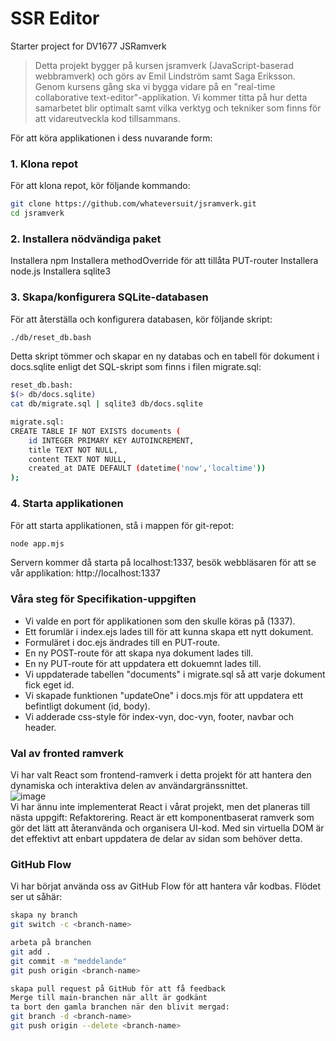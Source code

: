 # SSR Editor

Starter project for DV1677 JSRamverk

> Detta projekt bygger på kursen jsramverk (JavaScript-baserad webbramverk) och görs av Emil Lindström samt Saga Eriksson. Genom kursens gång ska vi bygga vidare på en "real-time collaborative text-editor"-applikation. Vi kommer titta på hur detta samarbetet blir optimalt samt vilka verktyg och tekniker som finns för att vidareutveckla kod tillsammans.

För att köra applikationen i dess nuvarande form:

### 1. Klona repot
För att klona repot, kör följande kommando:
```bash
git clone https://github.com/whateversuit/jsramverk.git
cd jsramverk
```

### 2. Installera nödvändiga paket
Installera npm
Installera methodOverride för att tillåta PUT-router
Installera node.js
Installera sqlite3

### 3. Skapa/konfigurera SQLite-databasen
För att återställa och konfigurera databasen, kör följande skript:
```bash
./db/reset_db.bash
```
Detta skript tömmer och skapar en ny databas och en tabell för dokument i docs.sqlite enligt det SQL-skript som finns i filen migrate.sql:
```bash
reset_db.bash:
$(> db/docs.sqlite)
cat db/migrate.sql | sqlite3 db/docs.sqlite

migrate.sql:
CREATE TABLE IF NOT EXISTS documents (
    id INTEGER PRIMARY KEY AUTOINCREMENT,
    title TEXT NOT NULL,
    content TEXT NOT NULL,
    created_at DATE DEFAULT (datetime('now','localtime'))
);
```

### 4. Starta applikationen
För att starta applikationen, stå i mappen för git-repot:
```bash
node app.mjs
```
Servern kommer då starta på localhost:1337, besök webbläsaren för att se vår applikation: http://localhost:1337


### Våra steg för Specifikation-uppgiften
* Vi valde en port för applikationen som den skulle köras på (1337).
* Ett forumlär i index.ejs lades till för att kunna skapa ett nytt dokument.
* Formuläret i doc.ejs ändrades till en PUT-route.
* En ny POST-route för att skapa nya dokument lades till.
* En ny PUT-route för att uppdatera ett dokuemnt lades till.
* Vi uppdaterade tabellen "documents" i migrate.sql så att varje dokument fick eget id.
* Vi skapade funktionen "updateOne" i docs.mjs för att uppdatera ett befintligt dokument (id, body).
* Vi adderade css-style för index-vyn, doc-vyn, footer, navbar och header.

### Val av fronted ramverk

Vi har valt React som frontend-ramverk i detta projekt för att hantera den dynamiska och interaktiva delen av användargränssnittet.
<br>
![image](https://github.com/user-attachments/assets/272a93bd-4e71-4827-b9cd-618fefdbe8bc)
<br>
Vi har ännu inte implementerat React i vårat projekt, men det planeras till nästa uppgift: Refaktorering.
React är ett komponentbaserat ramverk som gör det lätt att återanvända och organisera UI-kod. Med sin virtuella DOM är det effektivt att enbart uppdatera de delar av sidan som behöver detta.

### GitHub Flow
Vi har börjat använda oss av GitHub Flow för att hantera vår kodbas. Flödet ser ut såhär:
```bash
skapa ny branch
git switch -c <branch-name>

arbeta på branchen
git add .
git commit -m "meddelande"
git push origin <branch-name>

skapa pull request på GitHub för att få feedback
Merge till main-branchen när allt är godkänt
ta bort den gamla branchen när den blivit mergad:
git branch -d <branch-name>
git push origin --delete <branch-name>
```
